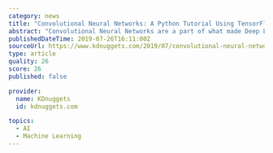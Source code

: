 ```yaml
---
category: news
title: "Convolutional Neural Networks: A Python Tutorial Using TensorFlow and Keras"
abstract: "Convolutional Neural Networks are a part of what made Deep Learning reach the headlines so often in the last decade. Today we’ll train an image classifier to tell us whether an image contains a dog or a cat, using TensorFlow’s eager API. Artificial ..."
publishedDateTime: 2019-07-26T16:11:00Z
sourceUrl: https://www.kdnuggets.com/2019/07/convolutional-neural-networks-python-tutorial-tensorflow-keras.html
type: article
quality: 26
score: 26
published: false

provider:
  name: KDnuggets
  id: kdnuggets.com

topics:
  - AI
  - Machine Learning
---
```

